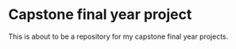 # Capstone final year project
This is about to be a repository for my capstone final year projects. 
